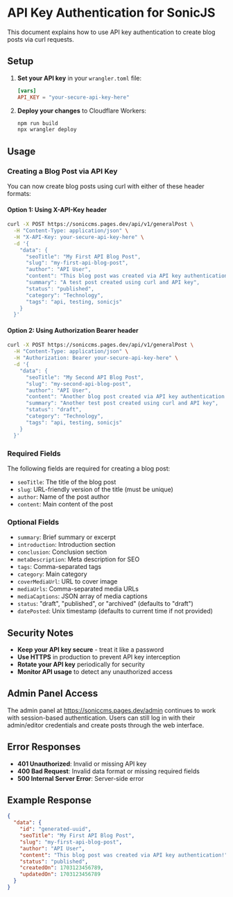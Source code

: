 # API Key Authentication for SonicJS

This document explains how to use API key authentication to create blog posts via curl requests.

## Setup

1. **Set your API key** in your `wrangler.toml` file:
   ```toml
   [vars]
   API_KEY = "your-secure-api-key-here"
   ```

2. **Deploy your changes** to Cloudflare Workers:
   ```bash
   npm run build
   npx wrangler deploy
   ```

## Usage

### Creating a Blog Post via API Key

You can now create blog posts using curl with either of these header formats:

#### Option 1: Using X-API-Key header
```bash
curl -X POST https://soniccms.pages.dev/api/v1/generalPost \
  -H "Content-Type: application/json" \
  -H "X-API-Key: your-secure-api-key-here" \
  -d '{
    "data": {
      "seoTitle": "My First API Blog Post",
      "slug": "my-first-api-blog-post",
      "author": "API User",
      "content": "This blog post was created via API key authentication!",
      "summary": "A test post created using curl and API key",
      "status": "published",
      "category": "Technology",
      "tags": "api, testing, sonicjs"
    }
  }'
```

#### Option 2: Using Authorization Bearer header
```bash
curl -X POST https://soniccms.pages.dev/api/v1/generalPost \
  -H "Content-Type: application/json" \
  -H "Authorization: Bearer your-secure-api-key-here" \
  -d '{
    "data": {
      "seoTitle": "My Second API Blog Post",
      "slug": "my-second-api-blog-post",
      "author": "API User",
      "content": "Another blog post created via API key authentication!",
      "summary": "Another test post created using curl and API key",
      "status": "draft",
      "category": "Technology",
      "tags": "api, testing, sonicjs"
    }
  }'
```

### Required Fields

The following fields are required for creating a blog post:
- `seoTitle`: The title of the blog post
- `slug`: URL-friendly version of the title (must be unique)
- `author`: Name of the post author
- `content`: Main content of the post

### Optional Fields

- `summary`: Brief summary or excerpt
- `introduction`: Introduction section
- `conclusion`: Conclusion section
- `metaDescription`: Meta description for SEO
- `tags`: Comma-separated tags
- `category`: Main category
- `coverMediaUrl`: URL to cover image
- `mediaUrls`: Comma-separated media URLs
- `mediaCaptions`: JSON array of media captions
- `status`: "draft", "published", or "archived" (defaults to "draft")
- `datePosted`: Unix timestamp (defaults to current time if not provided)

## Security Notes

- **Keep your API key secure** - treat it like a password
- **Use HTTPS** in production to prevent API key interception
- **Rotate your API key** periodically for security
- **Monitor API usage** to detect any unauthorized access

## Admin Panel Access

The admin panel at https://soniccms.pages.dev/admin continues to work with session-based authentication. Users can still log in with their admin/editor credentials and create posts through the web interface.

## Error Responses

- **401 Unauthorized**: Invalid or missing API key
- **400 Bad Request**: Invalid data format or missing required fields
- **500 Internal Server Error**: Server-side error

## Example Response

```json
{
  "data": {
    "id": "generated-uuid",
    "seoTitle": "My First API Blog Post",
    "slug": "my-first-api-blog-post",
    "author": "API User",
    "content": "This blog post was created via API key authentication!",
    "status": "published",
    "createdOn": 1703123456789,
    "updatedOn": 1703123456789
  }
}
```
